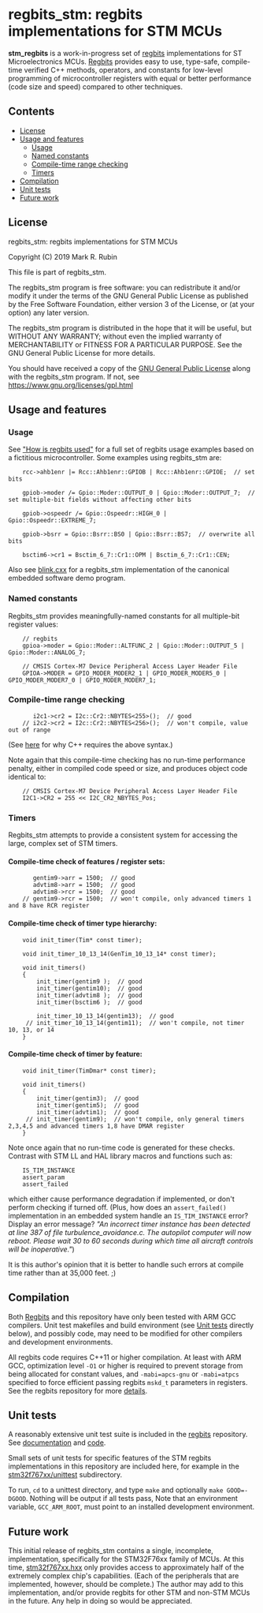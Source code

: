 regbits_stm: regbits implementations for STM MCUs
=================================================

**stm_regbits** is a work-in-progress set of [regbits](https://github.com/thanks4opensource/regbits) implementations for ST Microelectronics MCUs. [Regbits](https://github.com/thanks4opensource/regbits) provides easy to use, type-safe, compile-time verified C++ methods, operators, and constants for low-level programming of microcontroller registers with equal or better performance (code size and speed) compared to other techniques.



Contents  <a name="contents"></a>
--------
* [License](#license)
* [Usage and features](#usage_and_features)
  * [Usage](#usage)
  * [Named constants](#named_constants)
  * [Compile-time range checking](#Compile-time_range_checking)
  * [Timers](#timers)
* [Compilation](#compilation)
* [Unit tests](#unittests)
* [Future work](#future_work)



License  <a name="license"></a>
-------

regbits_stm: regbits implementations for STM MCUs

Copyright (C) 2019 Mark R. Rubin

This file is part of regbits_stm.

The regbits_stm program is free software: you can redistribute it and/or modify it under the terms of the GNU General Public License as published by the Free Software Foundation, either version 3 of the License, or (at your option) any later version.

The regbits_stm program is distributed in the hope that it will be useful, but WITHOUT ANY WARRANTY; without even the implied warranty of MERCHANTABILITY or FITNESS FOR A PARTICULAR PURPOSE.  See the GNU General Public License for more details.

You should have received a copy of the [GNU General Public License](LICENSE.txt) along with the regbits_stm program.  If not, see <https://www.gnu.org/licenses/gpl.html>



Usage and features <a name="usage_and_features"></a>
------------------

### Usage <a name="usage"></a>

See ["How is regbits used"](https://github.com/thanks4opensource/regbits#how_is_regbits_used) for a full set of regbits usage examples based on a fictitious microcontroller. Some examples using regbits_stm are:

        rcc->ahb1enr |= Rcc::Ahb1enr::GPIOB | Rcc::Ahb1enr::GPIOE;  // set bits

        gpiob->moder /= Gpio::Moder::OUTPUT_0 | Gpio::Moder::OUTPUT_7;  // set multiple-bit fields without affecting other bits

        gpiob->ospeedr /= Gpio::Ospeedr::HIGH_0 | Gpio::Ospeedr::EXTREME_7;

        gpiob->bsrr = Gpio::Bsrr::BS0 | Gpio::Bsrr::BS7;  // overwrite all bits

        bsctim6->cr1 = Bsctim_6_7::Cr1::OPM | Bsctim_6_7::Cr1::CEN;

Also see [blink.cxx](stm32f767xx/example/blink.cxx) for a regbits_stm implementation of the canonical embedded software demo program.




### Named constants <a name="named_constants"></a>

Regbits_stm provides meaningfully-named constants for all multiple-bit register values:

        // regbits
        gpioa->moder = Gpio::Moder::ALTFUNC_2 | Gpio::Moder::OUTPUT_5 | Gpio::Moder::ANALOG_7;

        // CMSIS Cortex-M7 Device Peripheral Access Layer Header File
        GPIOA->MODER = GPIO_MODER_MODER2_1 | GPIO_MODER_MODER5_0 | GPIO_MODER_MODER7_0 | GPIO_MODER_MODER7_1;



### Compile-time range checking <a name="Compile-time_range_checking"></a>

           i2c1->cr2 = I2c::Cr2::NBYTES<255>();  // good
        // i2c2->cr2 = I2c::Cr2::NBYTES<256>();  // won't compile, value out of range

(See [here](https://github.com/thanks4opensource/regbits#ugly_indexing_syntax) for why C++ requires the above syntax.)

Note again that this compile-time checking has no run-time performance penalty, either in compiled code speed or size, and produces object code identical to:

        // CMSIS Cortex-M7 Device Peripheral Access Layer Header File
        I2C1->CR2 = 255 << I2C_CR2_NBYTES_Pos;



### Timers <a name="timers"></a>

Regbits_stm attempts to provide a consistent system for accessing the large, complex set of STM timers.

#### Compile-time check of features / register sets:

           gentim9->arr = 1500;  // good
           advtim8->arr = 1500;  // good
           advtim8->rcr = 1500;  // good
        // gentim9->rcr = 1500;  // won't compile, only advanced timers 1 and 8 have RCR register


#### Compile-time check of timer type hierarchy:

        void init_timer(Tim* const timer);

        void init_timer_10_13_14(GenTim_10_13_14* const timer);

        void init_timers()
        {
            init_timer(gentim9 );  // good
            init_timer(gentim10);  // good
            init_timer(advtim8 );  // good
            init_timer(bsctim6 );  // good

            init_timer_10_13_14(gentim13);  // good
         // init_timer_10_13_14(gentim11);  // won't compile, not timer 10, 13, or 14
        }


#### Compile-time check of timer by feature:

        void init_timer(TimDmar* const timer);

        void init_timers()
        {
            init_timer(gentim3);  // good
            init_timer(gentim5);  // good
            init_timer(advtim1);  // good
         // init_timer(gentim9);  // won't compile, only general timers 2,3,4,5 and advanced timers 1,8 have DMAR register
        }

Note once again that no run-time code is generated for these checks. Contrast with STM LL and HAL library macros and functions such as:

        IS_TIM_INSTANCE
        assert_param
        assert_failed

which either cause performance degradation if implemented, or don't perform checking if turned off. (Plus, how does an `assert_failed()` implementation in an embedded system handle an `IS_TIM_INSTANCE` error?  Display an error message?  *"An incorrect timer instance has been detected at line 387 of file turbulence_avoidance.c. The autopilot computer will now reboot. Please wait 30 to 60 seconds during which time all aircraft controls will be inoperative."*)

It is this author's opinion that it is better to handle such errors at compile time rather than at 35,000 feet. ;)



Compilation <a name="compilation"></a>
-----------

Both [Regbits](https://github.com/thanks4opensource/regbits) and this repository have only been tested with ARM GCC compilers. Unit test makefiles and build environment (see [Unit tests](#unittests) directly below), and possibly code, may need to be modified for other compilers and development environments.

All regbits code requires C++11 or higher compilation. At least with ARM GCC, optimization level `-O1` or higher is required to prevent storage from being allocated for constant values, and `-mabi=apcs-gnu` or `-mabi=atpcs` specified to force efficient passing regbits `mskd_t` parameters in registers. See the regbits repository for more  [details](https://github.com/thanks4opensource/regbits#requirements_limitations_problems).




Unit tests <a name="unittests"></a>
----------

A reasonably extensive unit test suite is included in the [regbits](https://github.com/thanks4opensource/regbits) repository. See [documentation](https://github.com/thanks4opensource/regbits#unit_test) and [code](https://github.com/thanks4opensource/regbits/tree/master/unittest).

Small sets of unit tests for specific features of the STM regbits implementations in this repository are included here, for example in the [stm32f767xx/unittest](stm32f767xx/unittest) subdirectory.

To run, `cd` to a unittest directory, and type `make` and optionally `make GOOD=-DGOOD`. Nothing will be output if all tests pass, Note that an environment variable, `GCC_ARM_ROOT`, must point to an installed development environment.



Future work <a name="future_work"></a>
-----------

This initial release of regbits_stm contains a single, incomplete, implementation, specifically for the STM32F76xx family of MCUs. At this time, [stm32f767xx.hxx](stm32f767xx/stm32f767xx.hxx) only provides access to  approximately half of the extremely complex chip's capabilities. (Each of the  peripherals that are implemented, however, should be complete.)  The author may add to this implementation, and/or provide regbits for other STM and non-STM MCUs in the future. Any help in doing so would be appreciated.
